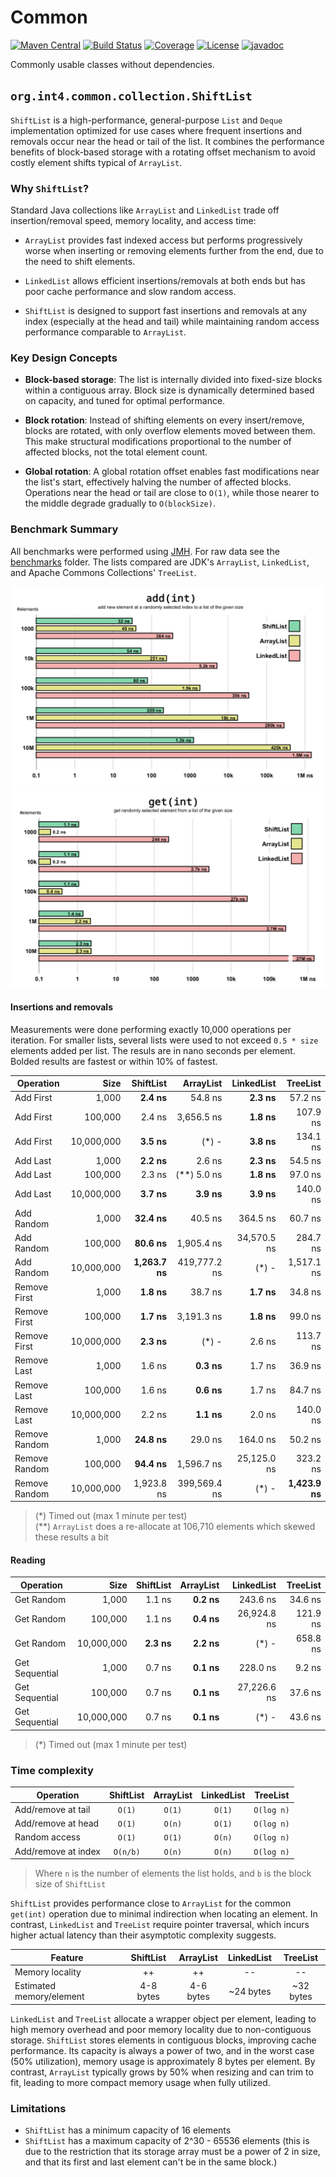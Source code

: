 # Common

[![Maven Central](https://maven-badges.herokuapp.com/maven-central/org.int4.common/parent/badge.svg)](https://maven-badges.herokuapp.com/maven-central/org.int4.common/parent)
[![Build Status](https://github.com/int4-org/Common/actions/workflows/maven.yml/badge.svg?branch=master)](https://github.com/int4-org/Common/actions)
[![Coverage](https://codecov.io/gh/int4-org/Common/branch/master/graph/badge.svg?token=QCNNRFYF98)](https://codecov.io/gh/int4-org/Common)
[![License](https://img.shields.io/badge/License-MIT-blue.svg)](https://opensource.org/licenses/MIT)
[![javadoc](https://javadoc.io/badge2/org.int4.common/parent/javadoc.svg)](https://javadoc.io/doc/org.int4.common/parent)

Commonly usable classes without dependencies.

## `org.int4.common.collection.ShiftList`

`ShiftList` is a high-performance, general-purpose `List` and `Deque` implementation optimized for
use cases where frequent insertions and removals occur near the head or tail of the list. It combines
the performance benefits of block-based storage with a rotating offset mechanism to avoid costly
element shifts typical of `ArrayList`.

### Why `ShiftList`?

Standard Java collections like `ArrayList` and `LinkedList` trade off insertion/removal speed,
memory locality, and access time:

- `ArrayList` provides fast indexed access but performs progressively worse when inserting or removing elements
  further from the end, due to the need to shift elements.

- `LinkedList` allows efficient insertions/removals at both ends but has poor cache performance and slow random access.

- `ShiftList` is designed to support fast insertions and removals at any index (especially at the head and tail)
  while maintaining random access performance comparable to `ArrayList`.

### Key Design Concepts

- **Block-based storage**: The list is internally divided into fixed-size blocks within a contiguous array.
  Block size is dynamically determined based on capacity, and tuned for optimal performance.

- **Block rotation**: Instead of shifting elements on every insert/remove, blocks are rotated, with only overflow
  elements moved between them. This make structural modifications proportional to the number of affected blocks,
  not the total element count.

- **Global rotation**: A global rotation offset enables fast modifications near the list's start, effectively
  halving the number of affected blocks. Operations near the head or tail are close to `O(1)`, while those nearer
  to the middle degrade gradually to `O(blockSize)`.

### Benchmark Summary

All benchmarks were performed using [JMH](https://github.com/openjdk/jmh). For raw data see the [benchmarks](https://github.com/int4-org/Common/tree/master/common-collection/benchmarks) folder.
The lists compared are JDK's `ArrayList`, `LinkedList`, and Apache Commons Collections' `TreeList`.

![add(int) Benchmark](assets/add-benchmark.png)
![get(int) Benchmark](assets/get-benchmark.png)

#### Insertions and removals

Measurements were done performing exactly 10,000 operations per iteration. For smaller lists, several
lists were used to not exceed `0.5 * size` elements added per list. The resuls are in nano seconds per
element. Bolded results are fastest or within 10% of fastest.

| Operation    |     Size   |  ShiftList  |  ArrayList  | LinkedList  |   TreeList  |
|--------------|-----------:|------------:|------------:|------------:|------------:|
|Add First     |      1,000 |  **2.4 ns** |     54.8 ns |  **2.3 ns** |     57.2 ns |
|Add First     |    100,000 |      2.4 ns |  3,656.5 ns |  **1.8 ns** |    107.9 ns |
|Add First     | 10,000,000 |  **3.5 ns** |       (*) - |  **3.8 ns** |    134.1 ns |
|Add Last      |      1,000 |  **2.2 ns** |      2.6 ns |  **2.3 ns** |     54.5 ns |
|Add Last      |    100,000 |      2.3 ns | (**) 5.0 ns |  **1.8 ns** |     97.0 ns |
|Add Last      | 10,000,000 |  **3.7 ns** |  **3.9 ns** |  **3.9 ns** |    140.0 ns |
|Add Random    |      1,000 | **32.4 ns** |     40.5 ns |    364.5 ns |     60.7 ns |
|Add Random    |    100,000 | **80.6 ns** |  1,905.4 ns | 34,570.5 ns |    284.7 ns |
|Add Random    | 10,000,000 |**1,263.7 ns**|419,777.2 ns|       (*) - |  1,517.1 ns |
|Remove First  |      1,000 |  **1.8 ns** |     38.7 ns |  **1.7 ns** |     34.8 ns |
|Remove First  |    100,000 |  **1.7 ns** |  3,191.3 ns |  **1.8 ns** |     99.0 ns |
|Remove First  | 10,000,000 |  **2.3 ns** |       (*) - |      2.6 ns |    113.7 ns |
|Remove Last   |      1,000 |      1.6 ns |  **0.3 ns** |      1.7 ns |     36.9 ns |
|Remove Last   |    100,000 |      1.6 ns |  **0.6 ns** |      1.7 ns |     84.7 ns |
|Remove Last   | 10,000,000 |      2.2 ns |  **1.1 ns** |      2.0 ns |    140.0 ns |
|Remove Random |      1,000 | **24.8 ns** |     29.0 ns |    164.0 ns |     50.2 ns |
|Remove Random |    100,000 | **94.4 ns** |  1,596.7 ns | 25,125.0 ns |    323.2 ns |
|Remove Random | 10,000,000 |  1,923.8 ns |399,569.4 ns |       (*) - |**1,423.9 ns**|

> (*) Timed out (max 1 minute per test)\
> (**) `ArrayList` does a re-allocate at 106,710 elements which skewed these results a bit

#### Reading

| Operation    |     Size   | ShiftList |  ArrayList  | LinkedList  |   TreeList  |
|--------------|-----------:|----------:|------------:|------------:|------------:|
|Get Random    |      1,000 |    1.1 ns |  **0.2 ns** |    243.6 ns |     34.6 ns |
|Get Random    |    100,000 |    1.1 ns |  **0.4 ns** | 26,924.8 ns |    121.9 ns |
|Get Random    | 10,000,000 |**2.3 ns** |  **2.2 ns** |       (*) - |    658.8 ns |
|Get Sequential|      1,000 |    0.7 ns |  **0.1 ns** |    228.0 ns |      9.2 ns |
|Get Sequential|    100,000 |    0.7 ns |  **0.1 ns** | 27,226.6 ns |     37.6 ns |
|Get Sequential| 10,000,000 |    0.7 ns |  **0.1 ns** |       (*) - |     43.6 ns |

> (*) Timed out (max 1 minute per test)

### Time complexity

| Operation              | ShiftList | ArrayList | LinkedList | TreeList  |
|------------------------|:---------:|:---------:|:----------:|:---------:|
| Add/remove at tail     | `O(1)`    | `O(1)`    | `O(1)`    | `O(log n)` |
| Add/remove at head     | `O(1)`    | `O(n)`    | `O(1)`    | `O(log n)` |
| Random access          | `O(1)`    | `O(1)`    | `O(n)`    | `O(log n)` |
| Add/remove at index    | `O(n/b)`  | `O(n)`    | `O(n)`    | `O(log n)` |

> Where `n` is the number of elements the list holds, and `b` is the block size of `ShiftList`

`ShiftList` provides performance close to `ArrayList` for the common `get(int)` operation due to minimal
indirection when locating an element. In contrast, `LinkedList` and `TreeList` require pointer traversal,
which incurs higher actual latency than their asymptotic complexity suggests.

| Feature                  | ShiftList | ArrayList | LinkedList | TreeList  |
|--------------------------|:---------:|:---------:|:----------:|:---------:|
| Memory locality          | ++        | ++        | --         | --        |
| Estimated memory/element | 4-8 bytes | 4-6 bytes | ~24 bytes  | ~32 bytes |

`LinkedList` and `TreeList` allocate a wrapper object per element, leading to high memory overhead
and poor memory locality due to non-contiguous storage. `ShiftList` stores elements in contiguous
blocks, improving cache performance. Its capacity is always a power of two, and in the worst case
(50% utilization), memory usage is approximately 8 bytes per element. By contrast, `ArrayList`
typically grows by 50% when resizing and can trim to fit, leading to more compact memory usage when
fully utilized.

### Limitations

- `ShiftList` has a minimum capacity of 16 elements
- `ShiftList` has a maximum capacity of 2^30 - 65536 elements (this is due to the restriction that
  its storage array must be a power of 2 in size, and that its first and last element can't be in
  the same block.)